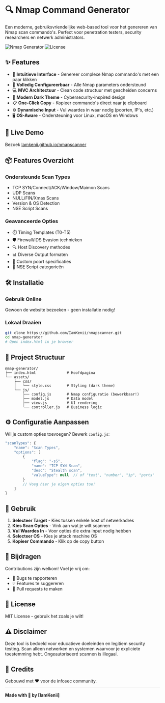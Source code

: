 # 🔍 Nmap Command Generator

Een moderne, gebruiksvriendelijke web-based tool voor het genereren van Nmap scan commando's. Perfect voor penetration testers, security researchers en netwerk administrators.

![Nmap Generator](https://img.shields.io/badge/nmap-command%20generator-00ff88?style=for-the-badge)
![License](https://img.shields.io/badge/license-MIT-blue?style=for-the-badge)

## ✨ Features

- 🎯 **Intuïtieve Interface** - Genereer complexe Nmap commando's met een paar klikken
- 🔧 **Volledig Configureerbaar** - Alle Nmap parameters ondersteund
- 💻 **MVC Architectuur** - Clean code structuur met gescheiden concerns
- 🎨 **Modern Dark Theme** - Cybersecurity-inspired design
- 📋 **One-Click Copy** - Kopieer commando's direct naar je clipboard
- ⚙️ **Dynamische Input** - Vul waardes in waar nodig (poorten, IP's, etc.)
- 🖥️ **OS-Aware** - Ondersteuning voor Linux, macOS en Windows

## 🚀 Live Demo

Bezoek [Iamkenii.github.io/nmapscanner](Iamkenii.github.io/nmapscanner)

## 📦 Features Overzicht

### Ondersteunde Scan Types
- TCP SYN/Connect/ACK/Window/Maimon Scans
- UDP Scans
- NULL/FIN/Xmas Scans
- Version & OS Detection
- NSE Script Scans

### Geavanceerde Opties
- ⏱️ Timing Templates (T0-T5)
- 🛡️ Firewall/IDS Evasion technieken
- 🔍 Host Discovery methodes
- 📊 Diverse Output formaten
- 🎯 Custom poort specificaties
- 🧪 NSE Script categorieën

## 🛠️ Installatie

### Gebruik Online
Gewoon de website bezoeken - geen installatie nodig!

### Lokaal Draaien
```bash
git clone https://github.com/IamKenii/nmapscanner.git
cd nmap-generator
# Open index.html in je browser
```

## 📂 Project Structuur

```
nmap-generator/
├── index.html              # Hoofdpagina
└── assets/
    ├── css/
    │   └── style.css       # Styling (dark theme)
    └── js/
        ├── config.js       # Nmap configuratie (bewerkbaar!)
        ├── model.js        # Data model
        ├── view.js         # UI rendering
        └── controller.js   # Business logic
```

## ⚙️ Configuratie Aanpassen

Wil je custom opties toevoegen? Bewerk `config.js`:

```javascript
"scanTypes": {
    "name": "Scan Types",
    "options": [
        {
            "flag": "-sS",
            "name": "TCP SYN Scan",
            "desc": "Stealth scan",
            "valueType": null  // of "text", "number", "ip", "ports"
        }
        // Voeg hier je eigen opties toe!
    ]
}
```

## 🎯 Gebruik

1. **Selecteer Target** - Kies tussen enkele host of netwerkadres
2. **Kies Scan Opties** - Vink aan wat je wilt scannen
3. **Vul Waardes In** - Voor opties die extra input nodig hebben
4. **Selecteer OS** - Kies je attack machine OS
5. **Kopieer Commando** - Klik op de copy button

## 🤝 Bijdragen

Contributions zijn welkom! Voel je vrij om:
- 🐛 Bugs te rapporteren
- 💡 Features te suggereren
- 🔧 Pull requests te maken

## 📝 License

MIT License - gebruik het zoals je wilt!

## ⚠️ Disclaimer

Deze tool is bedoeld voor educatieve doeleinden en legitiem security testing. Scan alleen netwerken en systemen waarvoor je expliciete toestemming hebt. Ongeautoriseerd scannen is illegaal.

## 🙏 Credits

Gebouwd met ❤️ voor de infosec community.

---

**Made with 💚 by [IamKenii]**
